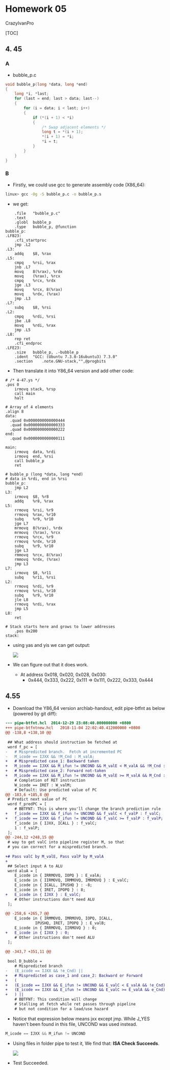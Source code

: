 # Homework 05
CrazyIvanPro

[TOC]
## 4. 45

### A
+ bubble_p.c
```c
void bubble_p(long *data, long *end)
{
    long *i, *last;
    for (last = end; last > data; last--)
    {
        for (i = data; i < last; i++)
        {
            if (*(i + 1) < *i)
            {
                /* Swap adjacent elements */
                long t = *(i + 1);
                *(i + 1) = *i;
                *i = t;
            }
        }
    }
}
```



### B

+ Firstly, we could use gcc to generate assembly code (X86_64):
```bash
linux> gcc -Og -S bubble_p.c -o bubble_p.s
```

+ we get:
```assembly
	.file	"bubble_p.c"
	.text
	.globl	bubble_p
	.type	bubble_p, @function
bubble_p:
.LFB23:
	.cfi_startproc
	jmp	.L2
.L3:
	addq	$8, %rax
.L5:
	cmpq	%rsi, %rax
	jnb	.L7
	movq	8(%rax), %rdx
	movq	(%rax), %rcx
	cmpq	%rcx, %rdx
	jge	.L3
	movq	%rcx, 8(%rax)
	movq	%rdx, (%rax)
	jmp	.L3
.L7:
	subq	$8, %rsi
.L2:
	cmpq	%rdi, %rsi
	jbe	.L8
	movq	%rdi, %rax
	jmp	.L5
.L8:
	rep ret
	.cfi_endproc
.LFE23:
	.size	bubble_p, .-bubble_p
	.ident	"GCC: (Ubuntu 7.3.0-16ubuntu3) 7.3.0"
	.section	.note.GNU-stack,"",@progbits
```

+ Then translate it into Y86_64 version and add other code:
```assembly
# /* 4-47.ys */
.pos 0
    irmovq stack, %rsp
    call main
    halt

# Array of 4 elements
.align 8
data:
  .quad 0x0000000000000444
  .quad 0x0000000000000333
  .quad 0x0000000000000222
end:
  .quad 0x0000000000000111

main:
	irmovq	data, %rdi
    irmovq	end, %rsi
    call bubble_p
	ret

# bubble_p (long *data, long *end)
# data in %rdi, end in %rsi
bubble_p:
	jmp	L2
L3:
	irmovq	$8, %r8
	addq	%r8, %rax
L5:
	rrmovq	%rsi, %r9
  	rrmovq	%rax, %r10
  	subq 	%r9, %r10
	jge	L7
	mrmovq	8(%rax), %rdx
	mrmovq	(%rax), %rcx
	rrmovq	%rcx, %r9
  	rrmovq	%rdx, %r10
  	subq 	%r9, %r10
	jge	L3
	rmmovq	%rcx, 8(%rax)
	rmmovq	%rdx, (%rax)
	jmp	L3
L7:
	irmovq	$8,	%r11
	subq	%r11, %rsi
L2:
	rrmovq	%rdi, %r9
  	rrmovq	%rsi, %r10
  	subq 	%r9, %r10
	jle	L8
	rrmovq	%rdi, %rax
	jmp	L5
L8:
	ret

# Stack starts here and grows to lower addresses
	.pos 0x200
stack:
```

+ using yas and yis we can get output:

  ![](ICS_HW_4_47.png)

  

+ We can figure out that it does work.
  + At address 0x018, 0x020, 0x028, 0x030:
    + 0x444, 0x333, 0x222, 0x111 $\Rightarrow$ 0x111, 0x222, 0x333, 0x444





## 4.55

+ Download the Y86_64 version archlab-handout, edit pipe-btfnt as below (powered by git diff):

```diff
--- pipe-btfnt.hcl	2014-12-29 23:08:40.000000000 +0800
+++ pipe-btfntnew.hcl	2018-11-04 22:02:40.412000000 +0800
@@ -138,8 +138,10 @@
 
 ## What address should instruction be fetched at
 word f_pc = [
-	# Mispredicted branch.  Fetch at incremented PC
-	M_icode == IJXX && !M_Cnd : M_valA;
+	# Mispredicted case_1: Backward taken
+	M_icode == IJXX && M_ifun != UNCOND && M_valE < M_valA && !M_Cnd : M_valA;
+	# Mispredicted case_2: Forward not-taken
+	M_icode == IJXX && M_ifun != UNCOND && M_valE >= M_valA && M_Cnd : M_valE;
 	# Completion of RET instruction
 	W_icode == IRET : W_valM;
 	# Default: Use predicted value of PC
@@ -183,6 +185,8 @@
 # Predict next value of PC
 word f_predPC = [
 	# BBTFNT: This is where you'll change the branch prediction rule
+	f_icode == IJXX && f_ifun != UNCOND && f_valC < f_valP : f_valC;
+	f_icode == IJXX && f_ifun != UNCOND && f_valC >= f_valP : f_valP;
 	f_icode in { IJXX, ICALL } : f_valC;
 	1 : f_valP;
 ];
@@ -244,12 +248,15 @@
 # way to get valC into pipeline register M, so that
 # you can correct for a mispredicted branch.
 
+# Pass valC by M_valE, Pass valP by M_valA
+
 ## Select input A to ALU
 word aluA = [
 	E_icode in { IRRMOVQ, IOPQ } : E_valA;
 	E_icode in { IIRMOVQ, IRMMOVQ, IMRMOVQ } : E_valC;
 	E_icode in { ICALL, IPUSHQ } : -8;
 	E_icode in { IRET, IPOPQ } : 8;
+	E_icode in { IJXX } : E_valC;
 	# Other instructions don't need ALU
 ];
 
@@ -258,6 +265,7 @@
 	E_icode in { IRMMOVQ, IMRMOVQ, IOPQ, ICALL, 
 		     IPUSHQ, IRET, IPOPQ } : E_valB;
 	E_icode in { IRRMOVQ, IIRMOVQ } : 0;
+	E_icode in { IJXX } : 0;
 	# Other instructions don't need ALU
 ];
 
@@ -343,7 +351,11 @@
 
 bool D_bubble =
 	# Mispredicted branch
-	(E_icode == IJXX && !e_Cnd) ||
+	# Mispredicted as case_1 and case_2: Backward or Forward
+	(
+	(E_icode == IJXX && E_ifun != UNCOND && E_valC < E_valA && !e_Cnd) ||
+	(E_icode == IJXX && E_ifun != UNCOND && E_valC >= E_valA && e_Cnd)
+	) ||
 	# BBTFNT: This condition will change
 	# Stalling at fetch while ret passes through pipeline
 	# but not condition for a load/use hazard
```




+ Notice that expression below means jxx except jmp. While J_YES haven't been found in this file, UNCOND was used instead.
```c
M_icode == IJXX && M_ifun != UNCOND
```



+ Using files in folder pipe to test it, We find that: **ISA Check Succeeds**.

  ![](ICS_HW_4_55.png)



+ Test Succeeded.